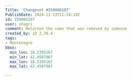 ```yaml
---
Title: 'Changeset #159086187'
PublishDate: 2024-11-13T11:18:19Z
id: 159086187
user: shagri
comment: Returned the name that was removed by someone
created_by: iD 2.30.4
tags:
- Montenegro
bbox:
  min_lon: 18.5395167
  min_lat: 42.4507967
  max_lon: 18.5395167
  max_lat: 42.4507967

---
```

